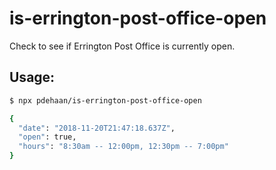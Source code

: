 # is-errington-post-office-open

Check to see if Errington Post Office is currently open.

## Usage:

```sh
$ npx pdehaan/is-errington-post-office-open

{
  "date": "2018-11-20T21:47:18.637Z",
  "open": true,
  "hours": "8:30am -- 12:00pm, 12:30pm -- 7:00pm"
}
```
